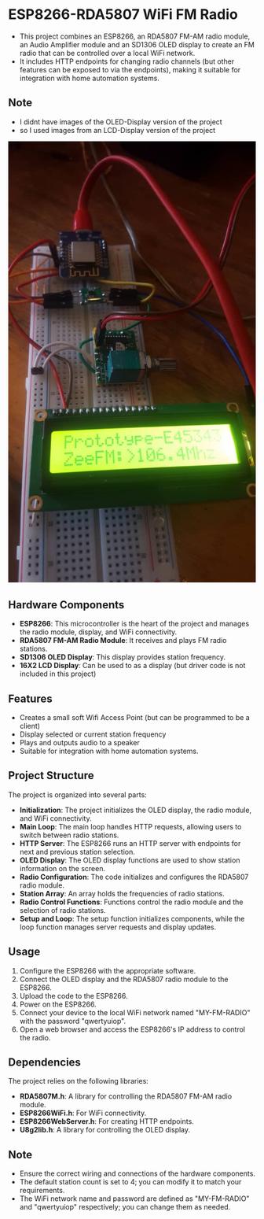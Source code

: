 # ESP8266-RDA5807 WiFi FM Radio

- This project combines an ESP8266, an RDA5807 FM-AM radio module, an Audio Amplifier module  and an SD1306 OLED display to create an FM radio that can be controlled over a local WiFi network. 
- It includes  HTTP endpoints for changing radio channels (but other features can be exposed to via the endpoints), making it suitable for integration with home automation systems.

## Note
- I didnt have images of the OLED-Display version of the project 
- so I used images from an LCD-Display version of the project

![Prototype Image](img/2.jpg)

## Hardware Components

- **ESP8266**: This microcontroller is the heart of the project and manages the radio module, display, and WiFi connectivity.
- **RDA5807 FM-AM Radio Module**: It receives and plays FM radio stations.
- **SD1306 OLED Display**: This display provides station frequency.
- **16X2 LCD Display**: Can be used to as a display (but driver code is not included in this project)

## Features

- Creates a small soft Wifi Access Point (but can be programmed to be a client)
- Display selected or current station frequency
- Plays and outputs audio to a speaker 
- Suitable for integration with home automation systems.

## Project Structure

The project is organized into several parts:

- **Initialization**: The project initializes the OLED display, the radio module, and WiFi connectivity.
- **Main Loop**: The main loop handles HTTP requests, allowing users to switch between radio stations.
- **HTTP Server**: The ESP8266 runs an HTTP server with endpoints for next and previous station selection.
- **OLED Display**: The OLED display functions are used to show station information on the screen.
- **Radio Configuration**: The code initializes and configures the RDA5807 radio module.
- **Station Array**: An array holds the frequencies of radio stations.
- **Radio Control Functions**: Functions control the radio module and the selection of radio stations.
- **Setup and Loop**: The setup function initializes components, while the loop function manages server requests and display updates.

## Usage

1. Configure the ESP8266 with the appropriate software.
2. Connect the OLED display and the RDA5807 radio module to the ESP8266.
3. Upload the code to the ESP8266.
4. Power on the ESP8266.
5. Connect your device to the local WiFi network named "MY-FM-RADIO" with the password "qwertyuiop".
6. Open a web browser and access the ESP8266's IP address to control the radio.

## Dependencies

The project relies on the following libraries:

- **RDA5807M.h**: A library for controlling the RDA5807 FM-AM radio module.
- **ESP8266WiFi.h**: For WiFi connectivity.
- **ESP8266WebServer.h**: For creating HTTP endpoints.
- **U8g2lib.h**: A library for controlling the OLED display.

## Note

- Ensure the correct wiring and connections of the hardware components.
- The default station count is set to 4; you can modify it to match your requirements.
- The WiFi network name and password are defined as "MY-FM-RADIO" and "qwertyuiop" respectively; you can change them as needed.
